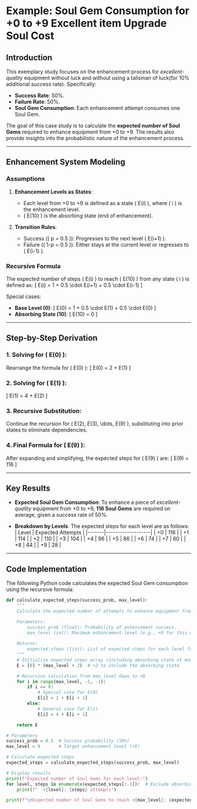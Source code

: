 # Example: Soul Gem Consumption for +0 to +9 Excellent item Upgrade Soul Cost 

## Introduction

This exemplary study focuses on the enhancement process for *excellent-quality* equipment without luck and without using a talisman of luck(for 10% additional success rate). Specifically:

- **Success Rate**: 50%.
- **Failure Rate**: 50%.
- **Soul Gem Consumption**: Each enhancement attempt consumes one Soul Gem.

The goal of this case study is to calculate the **expected number of Soul Gems** required to enhance equipment from +0 to +9. The results also provide insights into the probabilistic nature of the enhancement process.

---

## Enhancement System Modeling

### **Assumptions**
1. **Enhancement Levels as States**:
   - Each level from +0 to +9 is defined as a state \( E(i) \), where \( i \) is the enhancement level.
   - \( E(10) \) is the absorbing state (end of enhancement).

2. **Transition Rules**:
   - Success (\( p = 0.5 \)): Progresses to the next level \( E(i+1) \).
   - Failure (\( 1-p = 0.5 \)): Either stays at the current level or regresses to \( E(i-1) \).

### **Recursive Formula**
The expected number of steps \( E(i) \) to reach \( E(10) \) from any state \( i \) is defined as:
\[
E(i) = 1 + 0.5 \cdot E(i+1) + 0.5 \cdot E(i-1)
\]

Special cases:
- **Base Level (0)**:
  \[
  E(0) = 1 + 0.5 \cdot E(1) + 0.5 \cdot E(0)
  \]
- **Absorbing State (10)**:
  \[
  E(10) = 0
  \]

---

## Step-by-Step Derivation

### **1. Solving for \( E(0) \):**
Rearrange the formula for \( E(0) \):
\[
E(0) = 2 + E(1)
\]

### **2. Solving for \( E(1) \):**
\[
E(1) = 4 + E(2)
\]

### **3. Recursive Substitution:**
Continue the recursion for \( E(2), E(3), \dots, E(9) \), substituting into prior states to eliminate dependencies.

### **4. Final Formula for \( E(9) \):**
After expanding and simplifying, the expected steps for \( E(9) \) are:
\[
E(9) = 116
\]

---

## Key Results

- **Expected Soul Gem Consumption**:
  To enhance a piece of *excellent-quality* equipment from +0 to +9, **116 Soul Gems** are required on average, given a success rate of 50%.

- **Breakdown by Levels**:
  The expected steps for each level are as follows:
  | Level | Expected Attempts |
  |-------|-------------------|
  | +0    | 116               |
  | +1    | 114               |
  | +2    | 110               |
  | +3    | 104               |
  | +4    | 96                |
  | +5    | 86                |
  | +6    | 74                |
  | +7    | 60                |
  | +8    | 44                |
  | +9    | 28                |

---

## Code Implementation

The following Python code calculates the expected Soul Gem consumption using the recursive formula:

```python
def calculate_expected_steps(success_prob, max_level):
    """
    Calculate the expected number of attempts to enhance equipment from +0 to +max_level.

    Parameters:
        success_prob (float): Probability of enhancement success.
        max_level (int): Maximum enhancement level (e.g., +9 for this case).
    
    Returns:
        expected_steps (list): List of expected steps for each level from +0 to +max_level.
    """
    # Initialize expected steps array (including absorbing state at max_level + 1)
    E = [0] * (max_level + 2)  # +2 to include the absorbing state

    # Recursive calculation from max_level down to +0
    for i in range(max_level, -1, -1):
        if i == 0:
            # Special case for E(0)
            E[i] = 2 + E[i + 1]
        else:
            # General case for E(i)
            E[i] = 4 + E[i + 1]

    return E

# Parameters
success_prob = 0.5  # Success probability (50%)
max_level = 9       # Target enhancement level (+9)

# Calculate expected steps
expected_steps = calculate_expected_steps(success_prob, max_level)

# Display results
print(f"Expected number of Soul Gems for each level:")
for level, steps in enumerate(expected_steps[:-1]):  # Exclude absorbing state
    print(f"  +{level}: {steps} attempts")

print(f"\nExpected number of Soul Gems to reach +{max_level}: {expected_steps[0]} attempts")
